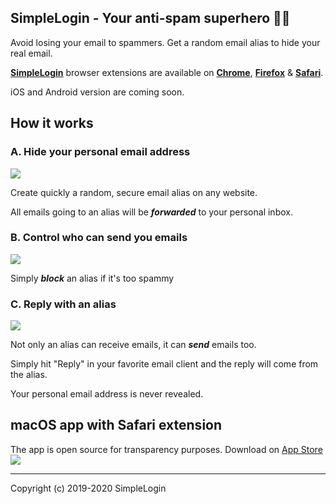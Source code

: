 ## SimpleLogin - Your anti-spam superhero 🦸‍♂️

Avoid losing your email to spammers. Get a random email alias to hide your real email.

[**SimpleLogin**](https://simplelogin.io/) browser extensions are available on [**Chrome**](https://chrome.google.com/webstore/detail/simplelogin-protect-your/dphilobhebphkdjbpfohgikllaljmgbn), [**Firefox**](https://addons.mozilla.org/en-GB/firefox/addon/simplelogin/) & [**Safari**](https://apps.apple.com/us/app/simplelogin/id1494051017?mt=12).

iOS and Android version are coming soon.

## How it works
### A. Hide your personal email address
![](https://simplelogin.io/images/custom-alias.png)

Create quickly a random, secure email alias on any website.

All emails going to an alias will be **_forwarded_** to your personal inbox.

### B. Control who can send you emails
![](https://simplelogin.io/images/block-alias.png)

Simply _**block**_ an alias if it's too spammy

### C. Reply with an alias
![](https://simplelogin.io/images/reply-alias.png)

Not only an alias can receive emails, it can _**send**_ emails too.

Simply hit "Reply" in your favorite email client and the reply will come from the alias.

Your personal email address is never revealed.

## macOS app with Safari extension

The app is open source for transparency purposes.
Download on [App Store](https://apps.apple.com/us/app/simplelogin/id1494051017)
![](https://raw.githubusercontent.com/simple-login/mac-app/development/Images/Safari-screenshot.png)

---
Copyright (c) 2019-2020 SimpleLogin